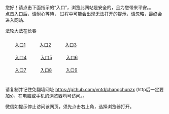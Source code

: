 您好！请点击下面指示的“入口”，浏览此网站是安全的，且为您带来平安。。 <br/>
点击入口后，请耐心等待， 过程中可能会出现无法打开的提示，请忽略，最终会进入网站. </br>

法轮大法在长春<br/>
<div style="padding:10px"><a style="margin:20px" target="_blank" href="https://d572gns6xpvma.cloudfront.net/2Qpsp?xrhsk" id="ccLink1" rel="nofollow">入口1</a> <a target="_blank" style="margin:20px" href="https://d2wlso3jcyu4gs.cloudfront.net/2Qpsp?tgcgb" id="ccLink2" rel="nofollow">入口2</a> <a style="margin:20px" target="_blank" href="https://d1esrc4n5v3clo.cloudfront.net/2Qpsp?kxykpz" id="ccLink3" rel="nofollow">入口3</a></div>

<div style="padding:10px" ><a style="margin:20px" target="_blank" href="https://d572gns6xpvma.cloudfront.net/2Qpsp?xrhsk" id="ccLink4" rel="nofollow">入口4</a> <a style="margin:20px" href="https://d2wlso3jcyu4gs.cloudfront.net/2Qpsp?tgcgb" target="_blank" id="ccLink5" rel="nofollow">入口5</a> <a style="margin:20px" href="https://d1esrc4n5v3clo.cloudfront.net/2Qpsp?kxykpz" target="_blank" id="ccLink6" rel="nofollow">入口6</a></div>

<div style="padding:10px"><a style="margin:20px" target="_blank" href="https://d572gns6xpvma.cloudfront.net/2Qpsp?xrhsk" id="ccLink7" rel="nofollow">入口7</a> <a style="margin:20px" href="https://d2wlso3jcyu4gs.cloudfront.net/2Qpsp?tgcgb" target="_blank" id="ccLink8" rel="nofollow">入口8</a> <a style="margin:20px" target="_blank" href="https://d1esrc4n5v3clo.cloudfront.net/2Qpsp?kxykpz" id="ccLink9" rel="nofollow">入口9</a></div>

<br/>



请复制并记住免翻墙网址 https://github.com/yntd/changchunzx (http后一定要加s)，在电脑或手机的浏览器均可访问。。<br/>

微信如提示停止访问该网页，须先点击右上角，选择浏览器打开。
